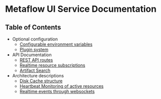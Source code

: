 # Metaflow UI Service Documentation

## Table of Contents

- Optional configuration
  - [Configurable environment variables](environment.md)
  - [Plugin system](plugins.md)
- API Documentation
  - [REST API routes](api.md)
  - [Realtime resource subscriptions](websockets.md#realtime-state-subscriptions-for-resources)
  - [Artifact Search](websockets.md#search-api)
- Architecture descriptions
  - [Disk Cache structure](architecture.md#cache)
  - [Heartbeat Monitoring of active resources](architecture.md#heartbeat-monitoring)
  - [Realtime events through websockets](architecture.md#realtime-events-over-web-sockets)
